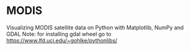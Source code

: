# MODIS
Visualizing MODIS satellite data on Python with Matplotlib, NumPy and GDAL
Note: for installing gdal wheel go to https://www.lfd.uci.edu/~gohlke/pythonlibs/
